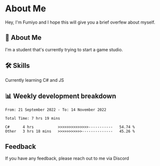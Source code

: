 
# About Me

Hey, I'm Fumiyo and I hope this will give you a brief overfew about myself.


## 🚀 About Me
I'm a student that's currently trying to start a game studio.


## 🛠 Skills

Currently learning C# and JS


## 📊 Weekly development breakdown
<!--START_SECTION:waka-->

```text
From: 21 September 2022 - To: 14 November 2022

Total Time: 7 hrs 19 mins

C#      4 hrs           >>>>>>>>>>>>>>-----------   54.74 %
Other   3 hrs 18 mins   >>>>>>>>>>>--------------   45.26 %
```

<!--END_SECTION:waka-->


## Feedback

If you have any feedback, please reach out to me via Discord
